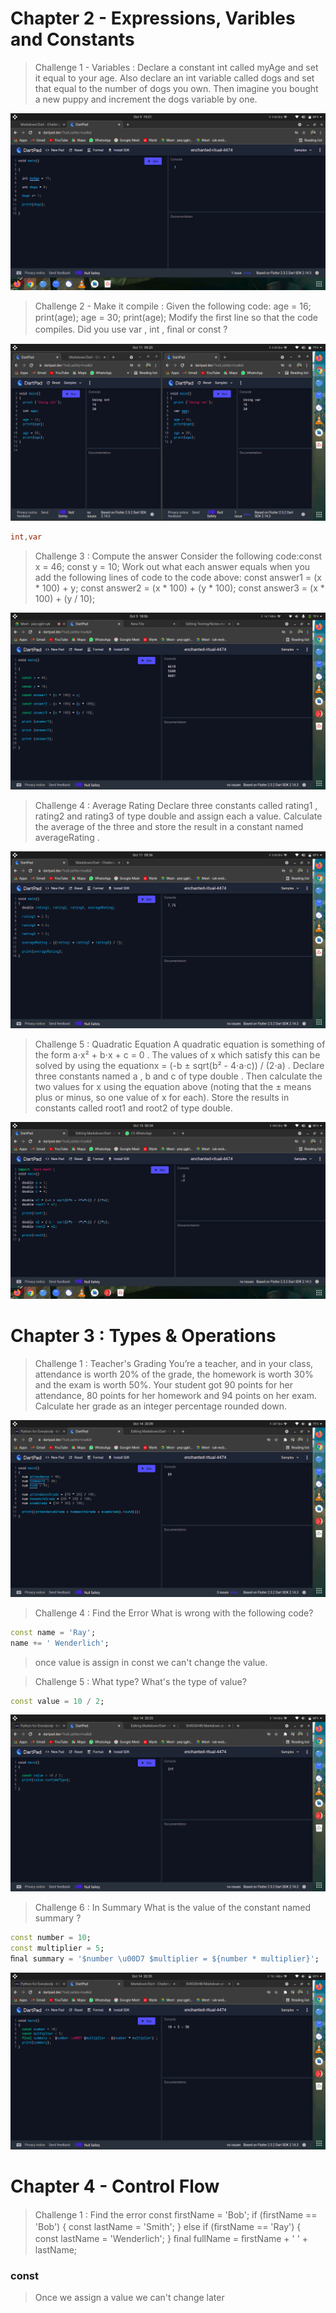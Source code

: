 # Chapter 2 - Expressions, Varibles and Constants

> Challenge 1 - Variables : Declare a constant int called myAge and set it
equal to your age. Also declare an int variable
called dogs and set that equal to the number of
dogs you own. Then imagine you bought a new
puppy and increment the dogs variable by one.

![challenge image](/Chapter2challenge1.png)

> Challenge 2 - Make it compile : 
> Given the following code:
age = 16;
print(age);
age = 30;
print(age);
Modify the ﬁrst line so that the code compiles.
Did you use var , int , ﬁnal or const ?

![challenge image](/Chapter2challenge2.png)

```Dart
int,var
```

> Challenge 3 : Compute the answer
> Consider the following code:const x = 46;
const y = 10;
Work out what each answer equals when you add
the following lines of code to the code above:
const answer1 = (x * 100) + y;
const answer2 = (x * 100) + (y * 100);
const answer3 = (x * 100) + (y / 10);

![Challenge image](/Chapter1challenge3.png)

> Challenge 4 : Average Rating
> Declare three constants called rating1 , rating2
and rating3 of type double and assign each a
value. Calculate the average of the three and
store the result in a constant named
averageRating .

![Challenge image](/Chapter2challenge4.png)

> Challenge 5 : Quadratic Equation
> A quadratic equation is something of the form
a⋅x² + b⋅x + c = 0 .
The values of x which satisfy this can be solved
by using the equationx = (-b ± sqrt(b² - 4⋅a⋅c)) / (2⋅a) .
Declare three constants named a , b and c of type
double . Then calculate the two values for x using
the equation above (noting that the ± means plus
or minus, so one value of x for each). Store the
results in constants called root1 and root2 of
type double.

![challenge image](/Chapter2challenge5.png)



# Chapter 3 : Types & Operations

> Challenge 1 : Teacher's Grading
> You’re a teacher, and in your class, attendance is
worth 20% of the grade, the homework is worth
30% and the exam is worth 50%. Your student
got 90 points for her attendance, 80 points for
her homework and 94 points on her exam.
Calculate her grade as an integer percentage
rounded down.

![challenge image](/Chapter3challenge1.png)

> Challenge 4 : Find the Error
> What is wrong with the following code?
```Dart
const name = 'Ray';
name += ' Wenderlich';
```

> once value is assign in const we can't change the value.

> Challenge 5 : What type?
> What's the type of value?
```Dart
const value = 10 / 2;
```

![challenge image](/Chapter3challenge5.png)

> Challenge 6 : In Summary
> What is the value of the constant named summary ?
```Dart
const number = 10;
const multiplier = 5;
ﬁnal summary = '$number \u00D7 $multiplier = ${number * multiplier}';
```
![challenge image](/Chapter3challenge6.png)


# Chapter 4 - Control Flow

> Challenge 1 : Find the error
> const ﬁrstName = 'Bob';
if (ﬁrstName == 'Bob') {
const lastName = 'Smith';
} else if (ﬁrstName == 'Ray') {
const lastName = 'Wenderlich';
}
ﬁnal fullName = ﬁrstName + ' ' + lastName;

### const 
> Once we assign a value we can't change later
